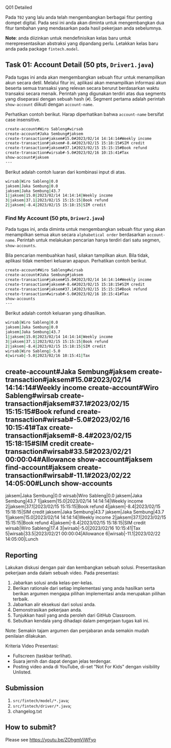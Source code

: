 Q01 Detailed

Pada ```T02``` yang lalu anda telah mengembangkan berbagai fitur penting dompet digital. Pada sesi ini anda akan diminta untuk mengembangkan dua fitur tambahan yang mendasarkan pada hasil pekerjaan anda sebelumnya.

**Note**: anda diizinkan untuk mendefinisikan kelas baru untuk merepresentasikan abstraksi yang dipandang perlu. Letakkan kelas baru anda pada package ```fintech.model```.

## Task 01: Account Detail (50 pts, ```Driver1.java```)

Pada tugas ini anda akan mengembangkan sebuah fitur untuk menampilkan akun secara detil. Melalui fitur ini, aplikasi akan menampilkan informasi akun beserta semua transaksi yang relevan secara berurut berdasarkan waktu transaksi secara menaik. Perintah yang digunakan terdiri atas dua segments yang diseparasi dengan sebuah hash (```#```). Segment pertama adalah perintah ```show-account``` diikuti dengan ```account-name```.

Perhatikan contoh berikut. Harap diperhatikan bahwa ```account-name``` bersifat case insensitive.

```bash
create-account#Wiro Sableng#wirsab
create-account#Jaka Sembung#jaksem
create-transaction#jaksem#15.0#2023/02/14 14:14:14#Weekly income
create-transaction#jaksem#-8.4#2023/02/15 15:18:15#SIM credit
create-transaction#jaksem#37.1#2023/02/15 15:15:15#Book refund
create-transaction#wirsab#-5.0#2023/02/16 10:15:41#Tax
show-account#jaksem
---

```

Berikut adalah contoh luaran dari kombinasi input di atas.

```bash
wirsab|Wiro Sableng|0.0
jaksem|Jaka Sembung|0.0
jaksem|Jaka Sembung|43.7
1|jaksem|15.0|2023/02/14 14:14:14|Weekly income
3|jaksem|37.1|2023/02/15 15:15:15|Book refund
2|jaksem|-8.4|2023/02/15 15:18:15|SIM credit

```

### Find My Account (50 pts, ```Driver2.java```)

Pada tugas ini, anda diminta untuk mengembangkan sebuah fitur yang akan menampilkan semua akun secara ```alphabetical order``` berdasarkan ```account-name```. Perintah untuk melakukan pencarian hanya terdiri dari satu segmen, ```show-accounts```.

Bila pencarian membuahkan hasil, silakan tampilkan akun. Bila tidak, aplikasi tidak memberi keluaran apapun. Perhatikan contoh berikut.

```bash
create-account#Wiro Sableng#wirsab
create-account#Jaka Sembung#jaksem
create-transaction#jaksem#15.0#2023/02/14 14:14:14#Weekly income
create-transaction#jaksem#-8.4#2023/02/15 15:18:15#SIM credit
create-transaction#jaksem#37.1#2023/02/15 15:15:15#Book refund
create-transaction#wirsab#-5.0#2023/02/16 10:15:41#Tax
show-accounts
---

```

Berikut adalah contoh keluaran yang dihasilkan.

```bash
wirsab|Wiro Sableng|0.0
jaksem|Jaka Sembung|0.0
jaksem|Jaka Sembung|43.7
1|jaksem|15.0|2023/02/14 14:14:14|Weekly income
3|jaksem|37.1|2023/02/15 15:15:15|Book refund
2|jaksem|-8.4|2023/02/15 15:18:15|SIM credit
wirsab|Wiro Sableng|-5.0
4|wirsab|-5.0|2023/02/16 10:15:41|Tax

```

create-account#Jaka Sembung#jaksem
create-transaction#jaksem#15.0#2023/02/14 14:14:14#Weekly income
create-account#Wiro Sableng#wirsab
create-transaction#jaksem#37.1#2023/02/15 15:15:15#Book refund
create-transaction#wirsab#-5.0#2023/02/16 10:15:41#Tax
create-transaction#jaksem#-8.4#2023/02/15 15:18:15#SIM credit
create-transaction#wirsab#33.5#2023/02/21 00:00:04#Allowance
show-account#jaksem
find-account#jaksem
create-transaction#wirsab#-11.1#2023/02/22 14:05:00#Lunch
show-accounts
---





jaksem|Jaka Sembung|0.0
wirsab|Wiro Sableng|0.0
jaksem|Jaka Sembung|43.7
1|jaksem|15.0|2023/02/14 14:14:14|Weekly income
2|jaksem|37.1|2023/02/15 15:15:15|Book refund
4|jaksem|-8.4|2023/02/15 15:18:15|SIM credit
jaksem|Jaka Sembung|43.7
jaksem|Jaka Sembung|43.7
1|jaksem|15.0|2023/02/14 14:14:14|Weekly income
2|jaksem|37.1|2023/02/15 15:15:15|Book refund
4|jaksem|-8.4|2023/02/15 15:18:15|SIM credit
wirsab|Wiro Sableng|17.4
3|wirsab|-5.0|2023/02/16 10:15:41|Tax
5|wirsab|33.5|2023/02/21 00:00:04|Allowance
6|wirsab|-11.1|2023/02/22 14:05:00|Lunch



## Reporting
Lakukan diskusi dengan pair dan kembangkan sebuah solusi. Presentasikan pekerjaan anda dalam sebuah video. Pada presentasi:
1. Jabarkan solusi anda kelas-per-kelas.
2. Berikan rationale dari setiap implementasi yang anda hasilkan serta berikan argumen mengapa pilihan implementasi anda merupakan pilihan terbaik.
3. Jabarkan alir eksekusi dari solusi anda.
4. Demonstrasikan pekerjaan anda.
5. Tunjukkan hasil yang anda peroleh dari GitHub Classroom.
6. Sebutkan kendala yang dihadapi dalam pengerjaan tugas kali ini.

Note: Semakin tajam argumen dan penjabaran anda semakin mudah penilaian dilakukan.

Kriteria Video Presentasi:
+ Fullscreen (taskbar terlihat).
+ Suara jernih dan dapat dengan jelas terdengar.
+ Posting video anda di YouTube, di-set "Not For Kids" dengan visibility Unlisted.

## Submission
1. ```src/fintech/model/*.java```;
2. ```src/fintech/driver/*.java```;
3. changelog.txt

## How to submit?
Please see https://youtu.be/ZOhgmVjWFyo



